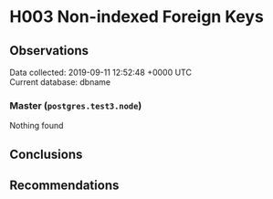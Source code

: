 # H003 Non-indexed Foreign Keys #

## Observations ##
Data collected: 2019-09-11 12:52:48 +0000 UTC  
Current database: dbname  


### Master (`postgres.test3.node`) ###



Nothing found



## Conclusions ##


## Recommendations ##


